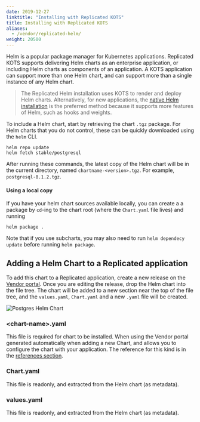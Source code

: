 ```yaml
---
date: 2019-12-27
linktitle: "Installing with Replicated KOTS"
title: Installing with Replicated KOTS
aliases:
  - /vendor/replicated-helm/
weight: 20500
---
```


Helm is a popular package manager for Kubernetes applications. Replicated KOTS supports delivering Helm charts as an enterprise application, or including Helm charts as components of an application. A KOTS application can support more than one Helm chart, and can support more than a single instance of any Helm chart.

> The Replicated Helm installation uses KOTS to render and deploy Helm charts. Alternatively, for new applications, the [native Helm installation](/vendor/native-helm/) is the preferred method because it supports more features of Helm, such as hooks and weights.

To include a Helm chart, start by retrieving the chart `.tgz` package. 
For Helm charts that you do not control, these can be quickly downloaded using the `helm` CLI.

```shell
helm repo update
helm fetch stable/postgresql
```

After running these commands, the latest copy of the Helm chart will be in the current directory, named `chartname-<version>.tgz`. For example, `postgresql-8.1.2.tgz`.

#### Using a local copy

If you have your helm chart sources available locally, you can create a a package by `cd`-ing to the chart root (where the `Chart.yaml` file lives) and running

```shell
helm package .
```

Note that if you use subcharts, you may also need to run `helm dependecy update` before running `helm package`.

## Adding a Helm Chart to a Replicated application

To add this chart to a Replicated application, create a new release on the [Vendor portal](https://vendor.replicated.com). 
Once you are editing the release, drop the Helm chart into the file tree. 
The chart will be added to a new section near the top of the file tree, and the `values.yaml`, `Chart.yaml` and a new <chart-name>`.yaml` file will be created.

![Postgres Helm Chart](/images/postgres-helm-chart.png)

### &lt;chart-name&gt;.yaml
This file is required for chart to be installed. 
When using the Vendor portal generated automatically when adding a new Chart, and allows you to configure the chart with your application. 
The reference for this kind is in the [references section](/reference/v1beta1/helmchart).

### Chart.yaml
This file is readonly, and extracted from the Helm chart (as metadata).

### values.yaml
This file is readonly, and extracted from the Helm chart (as metadata).
